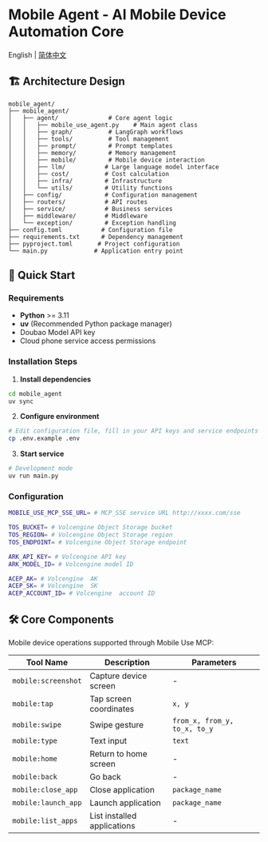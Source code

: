 # Mobile Agent - AI Mobile Device Automation Core

English | [简体中文](README_zh.md)


## 🏗️ Architecture Design

```
mobile_agent/
├── mobile_agent/
│   ├── agent/              # Core agent logic
│   │   ├── mobile_use_agent.py    # Main agent class
│   │   ├── graph/          # LangGraph workflows
│   │   ├── tools/          # Tool management
│   │   ├── prompt/         # Prompt templates
│   │   ├── memory/         # Memory management
│   │   ├── mobile/         # Mobile device interaction
│   │   ├── llm/           # Large language model interface
│   │   ├── cost/          # Cost calculation
│   │   ├── infra/         # Infrastructure
│   │   └── utils/         # Utility functions
│   ├── config/            # Configuration management
│   ├── routers/           # API routes
│   ├── service/           # Business services
│   ├── middleware/        # Middleware
│   └── exception/         # Exception handling
├── config.toml           # Configuration file
├── requirements.txt      # Dependency management
├── pyproject.toml       # Project configuration
└── main.py             # Application entry point
```

## 🚀 Quick Start

### Requirements

- **Python** >= 3.11
- **uv** (Recommended Python package manager)
- Doubao Model API key
- Cloud phone service access permissions

### Installation Steps

1. **Install dependencies**
```bash
cd mobile_agent
uv sync
```

2. **Configure environment**
```bash
# Edit configuration file, fill in your API keys and service endpoints
cp .env.example .env
```

3. **Start service**
```bash
# Development mode
uv run main.py
```

### Configuration

```bash
MOBILE_USE_MCP_SSE_URL= # MCP_SSE service URL http://xxxx.com/sse

TOS_BUCKET= # Volcengine Object Storage bucket
TOS_REGION= # Volcengine Object Storage region
TOS_ENDPOINT= # Volcengine Object Storage endpoint

ARK_API_KEY= # Volcengine API key
ARK_MODEL_ID= # Volcengine model ID

ACEP_AK= # Volcengine  AK
ACEP_SK= # Volcengine  SK
ACEP_ACCOUNT_ID= # Volcengine  account ID
```

## 🛠️ Core Components

Mobile device operations supported through Mobile Use MCP:

| Tool Name | Description | Parameters |
|-----------|-------------|------------|
| `mobile:screenshot` | Capture device screen | - |
| `mobile:tap` | Tap screen coordinates | `x, y` |
| `mobile:swipe` | Swipe gesture | `from_x, from_y, to_x, to_y` |
| `mobile:type` | Text input | `text` |
| `mobile:home` | Return to home screen | - |
| `mobile:back` | Go back | - |
| `mobile:close_app` | Close application | `package_name` |
| `mobile:launch_app` | Launch application | `package_name` |
| `mobile:list_apps` | List installed applications | - |

